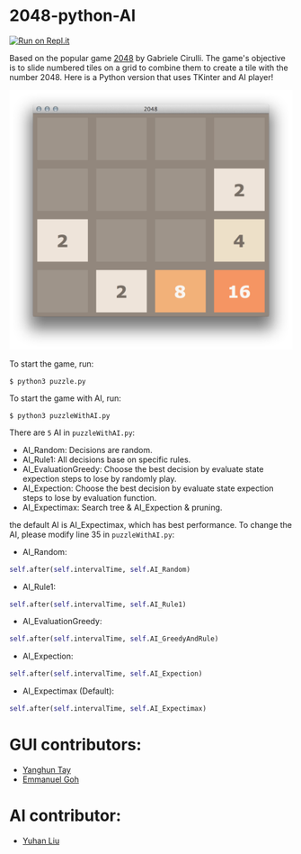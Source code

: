 2048-python-AI
===========

[![Run on Repl.it](https://repl.it/badge/github/yangshun/2048-python)](https://repl.it/github/yangshun/2048-python)

Based on the popular game [2048](https://github.com/gabrielecirulli/2048) by Gabriele Cirulli. The game's objective is to slide numbered tiles on a grid to combine them to create a tile with the number 2048. Here is a Python version that uses TKinter and AI player! 

![screenshot](img/screenshot.png)



To start the game, run:

    $ python3 puzzle.py



To start the game with AI, run:

    $ python3 puzzleWithAI.py



There are `5` AI in `puzzleWithAI.py`:

- AI_Random: Decisions are random.
- AI_Rule1: All decisions base on specific rules.
- AI_EvaluationGreedy: Choose the best decision by evaluate state expection steps to lose by randomly play.
- AI_Expection: Choose the best decision by evaluate state expection steps to lose by evaluation function.
- AI_Expectimax: Search tree & AI_Expection & pruning.



the default AI is AI_Expectimax, which has best performance. To change the AI, please modify line 35 in `puzzleWithAI.py`:

- AI_Random:
``` python
self.after(self.intervalTime, self.AI_Random)
```
- AI_Rule1:
``` python
self.after(self.intervalTime, self.AI_Rule1)
```
- AI_EvaluationGreedy: 
``` python
self.after(self.intervalTime, self.AI_GreedyAndRule)
```

- AI_Expection:

```python
self.after(self.intervalTime, self.AI_Expection)
```

- AI_Expectimax (Default):

```python
self.after(self.intervalTime, self.AI_Expectimax)
```



GUI contributors:
==

- [Yanghun Tay](http://github.com/yangshun)
- [Emmanuel Goh](http://github.com/emman27)

AI contributor:
==

- [Yuhan Liu](http://github.com/)
